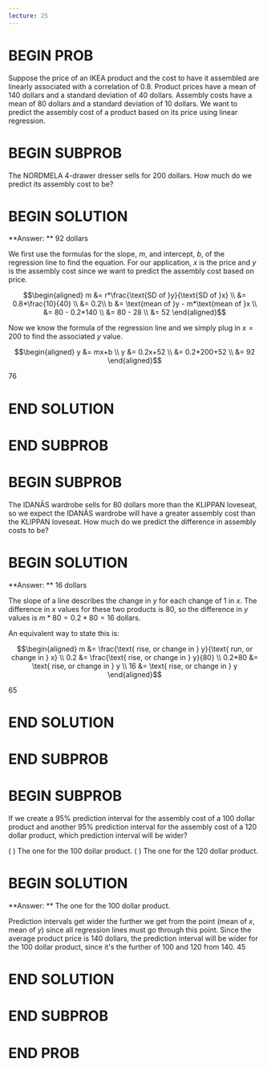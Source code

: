 ```yaml
---
lecture: 25
---
```


# BEGIN PROB
Suppose the price of an IKEA product and the cost to have it assembled are linearly associated with a correlation of 0.8. Product prices have a mean of 140 dollars and a standard deviation of 40 dollars. Assembly costs have a mean of 80 dollars and a standard deviation of 10 dollars. We want to predict the assembly cost of a product based on its price using linear regression.

# BEGIN SUBPROB

The NORDMELA 4-drawer dresser sells for 200 dollars. How much do we predict its assembly cost to be?

# BEGIN SOLUTION

**Answer: ** 92 dollars

We first use the formulas for the slope, $m$, and intercept, $b$, of the regression line to find the equation. For our application, $x$ is the price and $y$ is the assembly cost since we want to predict the assembly cost based on price.

$$\begin{aligned} 
        m &= r*\frac{\text{SD of }y}{\text{SD of }x} \\
                     &= 0.8*\frac{10}{40} \\
                     &= 0.2\\
        b &= \text{mean of }y - m*\text{mean of }x  \\
                     &= 80 - 0.2*140 \\
                     &= 80 - 28 \\
                     &= 52
\end{aligned}$$

Now we know the formula of the regression line and we simply plug in $x=200$ to find the associated $y$ value.

$$\begin{aligned} 
        y &= mx+b \\
        y &= 0.2x+52 \\
         &= 0.2*200+52 \\
         &= 92
\end{aligned}$$

<average>76</average>
# END SOLUTION

# END SUBPROB

# BEGIN SUBPROB

The IDANÄS wardrobe sells for 80 dollars more than the KLIPPAN loveseat, so we expect the IDANÄS wardrobe will have a greater assembly cost than the KLIPPAN loveseat. How much do we predict the difference in assembly costs to be?

# BEGIN SOLUTION

**Answer: ** 16 dollars

The slope of a line describes the change in $y$ for each change of 1 in $x$. The difference in $x$ values for these two products is 80, so the difference in $y$ values is $m*80 = 0.2*80 = 16$ dollars.

An equivalent way to state this is:

$$\begin{aligned} 
        m &= \frac{\text{ rise, or change in } y}{\text{ run, or change in } x} \\
        0.2 &= \frac{\text{ rise, or change in } y}{80} \\
        0.2*80 &= \text{ rise, or change in } y \\
	16 &= \text{ rise, or change in } y 
\end{aligned}$$

<average>65</average>
# END SOLUTION

# END SUBPROB

# BEGIN SUBPROB

If we create a 95% prediction interval for the assembly cost of a 100 dollar product and another 95% prediction interval for the assembly cost of a 120 dollar product, which prediction interval will be wider?

( ) The one for the 100 dollar product.
( ) The one for the 120 dollar product.

# BEGIN SOLUTION

**Answer: ** The one for the 100 dollar product.

Prediction intervals get wider the further we get from the point $(\text{mean of } x, \text{mean of } y)$ since all regression lines must go through this point. Since the average product price is 140 dollars, the prediction interval will be wider for the 100 dollar product, since it's the further of 100 and 120 from 140.
<average>45</average>
# END SOLUTION

# END SUBPROB

# END PROB